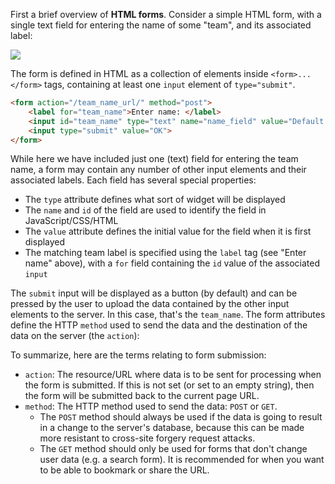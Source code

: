 First a brief overview of **HTML forms**. Consider a simple HTML form, with a single text field for entering the name of some "team", and its associated label:

![](https://mdn.mozillademos.org/files/14117/form_example_name_field.png)

The form is defined in HTML as a collection of elements inside `<form>...</form>` tags, containing at least one `input` element of `type="submit"`.
    
```html
<form action="/team_name_url/" method="post">
    <label for="team_name">Enter name: </label>
    <input id="team_name" type="text" name="name_field" value="Default name for team.">
    <input type="submit" value="OK">
</form>
```

While here we have included just one (text) field for entering the team name, a form may contain any number of other input elements and their associated labels. Each field has several special properties:

* The `type` attribute defines what sort of widget will be displayed
* The `name` and `id` of the field are used to identify the field in JavaScript/CSS/HTML
* The `value` attribute defines the initial value for the field when it is first displayed
* The matching team label is specified using the `label` tag (see "Enter name" above), with a `for` field containing the `id` value of the associated `input`

The `submit` input will be displayed as a button (by default) and can be pressed by the user to upload the data contained by the other input elements to the server. In this case, that's the `team_name`. The form attributes define the HTTP `method` used to send the data and the destination of the data on the server (the `action`):

To summarize, here are the terms relating to form submission:
* `action`: The resource/URL where data is to be sent for processing when the form is submitted. If this is not set (or set to an empty string), then the form will be submitted back to the current page URL.
* `method`: The HTTP method used to send the data: `POST` or `GET`. 
    * The `POST` method should always be used if the data is going to result in a change to the server's database, because this can be made more resistant to cross-site forgery request attacks.
    * The `GET` method should only be used for forms that don't change user data (e.g. a search form). It is recommended for when you want to be able to bookmark or share the URL.
